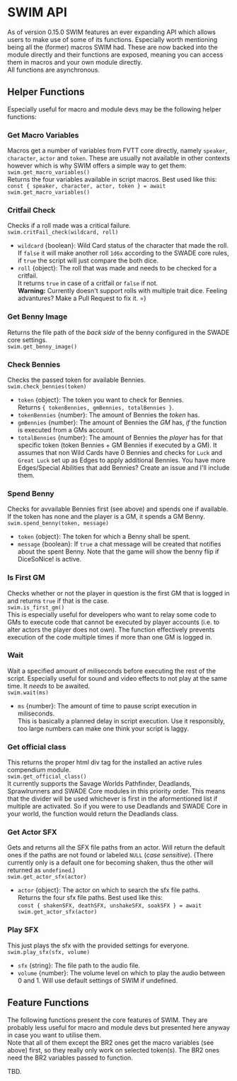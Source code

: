 # SWIM API
As of version 0.15.0 SWIM features an ever expanding API which allows users to make use of some of its functions. Especially worth mentioning being all the (former) macros SWIM had. These are now backed into the module directly and their functions are exposed, meaning you can access them in macros and your own module directly.  
All functions are asynchronous.  

## Helper Functions
Especially useful for macro and module devs may be the following helper functions:

### Get Macro Variables
Macros get a number of variables from FVTT core directly, namely `speaker`, `character`, `actor` and `token`. These are usually not available in other contexts however which is why SWIM offers a simple way to get them:  
`swim.get_macro_variables()`  
Returns the four variables available in script macros. Best used like this:  
`const { speaker, character, actor, token } = await swim.get_macro_variables()`  

### Critfail Check
Checks if a roll made was a critical failure.  
`swim.critFail_check(wildcard, roll)`
- `wildcard` {boolean}: Wild Card status of the character that made the roll. If `false` it will make another roll `1d6x` according to the SWADE core rules, if `true` the script will just compare the both dice.  
- `roll` {object}: The roll that was made and needs to be checked for a critfail.  
It returns `true` in case of a critfail or `false` if not.  
**Warning:** Currently doesn't support rolls with multiple trait dice. Feeling advantures? Make a Pull Request to fix it. =)  

### Get Benny Image
Returns the file path of the *back side* of the benny configured in the SWADE core settings.  
`swim.get_benny_image()`

### Check Bennies
Checks the passed token for available Bennies.  
`swim.check_bennies(token)`
- `token` {object}: The token you want to check for Bennies.  
Returns `{ tokenBennies, gmBennies, totalBennies }`.  
- `tokenBennies` {number}: The amount of Bennies the *token* has.  
- `gmBennies` {number}: The amount of Bennies the *GM* has, *if* the function is executed from a GMs account.  
- `totalBennies` {number}: The amount of Bennies the *player* has for that specific token (token Bennies + GM Bennies if executed by a GM).
It assumes that non Wild Cards have 0 Bennies and checks for `Luck` and `Great Luck` set up as Edges to apply additional Bennies. You have more Edges/Special Abilities that add Bennies? Create an issue and I'll include them.  

### Spend Benny
Checks for avvailable Bennies first (see above) and spends one if available. If the token has none and the player is a GM, it spends a GM Benny.  
`swim.spend_benny(token, message)`  
- `token` {object}: The token for which a Benny shall be spent.  
- `message` {boolean}: If `true` a chat message will be created that notifies about the spent Benny.
Note that the game will show the benny flip if DiceSoNice! is active.  

### Is First GM
Checks whether or not the player in question is the first GM that is logged in and returns `true` if that is the case.  
`swim.is_first_gm()`  
This is especially useful for developers who want to relay some code to GMs to execute code that cannot be executed by player accounts (i.e. to alter actors the player does not own). The function effectively prevents execution of the code multiple times if more than one GM is logged in.  

### Wait
Wait a specified amount of *mili*seconds before executing the rest of the script. Especially useful for sound and video effects to not play at the same time. It *needs* to be awaited.  
`swim.wait(ms)`  
- `ms` {number}: The amount of time to pause script execution in miliseconds.  
This is basically a planned delay in script execution. Use it responsibly, too large numbers can make one think your script is laggy.  

### Get official class
This returns the proper html div tag for the installed an active rules compendium module.  
`swim.get_official_class()`  
It currently supports the Savage Worlds Pathfinder, Deadlands, Sprawlrunners and SWADE Core modules in this priority order. This means that the divider will be used whichever is first in the aformentioned list if multiple are activated. So if you were to use Deadlands and SWADE Core in your world, the function would return the Deadlands class.  

### Get Actor SFX
Gets and returns all the SFX file paths from an actor. Will return the default ones if the paths are not found or labeled `NULL` (*case sensitive*). (There currently only is a default one for becoming shaken, thus the other will returned as `undefined`.)  
`swim.get_actor_sfx(actor)`  
- `actor` {object}: The actor on which to search the sfx file paths.  
Returns the four sfx file paths. Best used like this:  
`const { shakenSFX, deathSFX, unshakeSFX, soakSFX } = await swim.get_actor_sfx(actor)`  

### Play SFX
This just plays the sfx with the provided settings for everyone.  
`swim.play_sfx(sfx, volume)`  
- `sfx` {string}: The file path to the audio file.  
- `volume` {number}: The volume level on which to play the audio between 0 and 1. Will use default settings of SWIM if undefined.  

## Feature Functions
The following functions present the core features of SWIM. They are probably less useful for macro and module devs but presented here anyway in case you want to utilise them.  
Note that all of them except the BR2 ones get the macro variables (see above) first, so they really only work on selected token(s). The BR2 ones need the BR2 variables passed to function.  

TBD.  